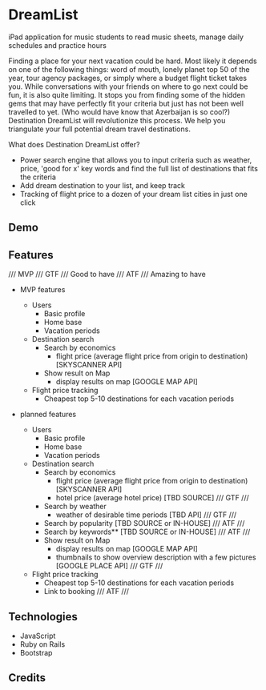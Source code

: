 # DreamList

iPad application for music students to read music sheets, manage daily schedules and practice hours

Finding a place for your next vacation could be hard. Most likely it depends on one of the following things: word of mouth, lonely planet top 50 of the year, tour agency packages, or simply where a budget flight ticket takes you. While conversations with your friends on where to go next could be fun, it is also quite limiting. It stops you from finding some of the hidden gems that may have perfectly fit your criteria but just has not been well travelled to yet. (Who would have know that Azerbaijan is so cool?) Destination DreamList will revolutionize this process. We help you triangulate your full potential dream travel destinations.


What does Destination DreamList offer?
  * Power search engine that allows you to input criteria such as weather, price, 'good for x' key words and find the full list of destinations that fits the criteria
  * Add dream destination to your list, and keep track
  * Tracking of flight price to a dozen of your dream list cities in just one click

## Demo



## Features 
/// MVP 
/// GTF /// Good to have 
/// ATF /// Amazing to have 

- MVP features

  * Users
    - Basic profile
    - Home base
    - Vacation periods
  * Destination search
    - Search by economics
      - flight price (average flight price from origin to destination) [SKYSCANNER API]
    - Show result on Map
      - display results on map [GOOGLE MAP API]
  * Flight price tracking
    - Cheapest top 5-10 destinations for each vacation periods

- planned features
  * Users
    - Basic profile
    - Home base
    - Vacation periods
  * Destination search
    - Search by economics
      - flight price (average flight price from origin to destination) [SKYSCANNER API]
      - hotel price (average hotel price) [TBD SOURCE] /// GTF ///
    - Search by weather
      - weather of desirable time periods [TBD API]  /// GTF ///
    - Search by popularity [TBD SOURCE or IN-HOUSE]  /// ATF ///
    - Search by keywords** [TBD SOURCE or IN-HOUSE]  /// ATF ///
    - Show result on Map
      - display results on map [GOOGLE MAP API]
      - thumbnails to show overview description with a few pictures [GOOGLE PLACE API]  /// GTF ///
  * Flight price tracking
    - Cheapest top 5-10 destinations for each vacation periods
    - Link to booking /// ATF ///

## Technologies

- JavaScript 
- Ruby on Rails
- Bootstrap

## Credits

